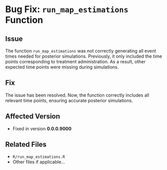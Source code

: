 
# Bug Fix: `run_map_estimations` Function

## Issue
The function `run_map_estimations` was not correctly generating all event times needed for posterior simulations. 
Previously, it only included the time points corresponding to treatment administration. As a result, other expected time points were missing during simulations.

## Fix
The issue has been resolved. Now, the function correctly includes all relevant time points, ensuring accurate posterior simulations.

## Affected Version
- Fixed in version **0.0.0.9000**

## Related Files
- `R/run_map_estimations.R`  
- Other files if applicable...

